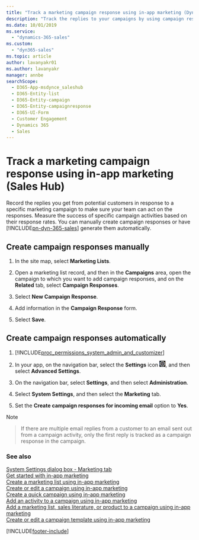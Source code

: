 ```yaml
---
title: "Track a marketing campaign response using in-app marketing (Dynamics 365 Sales) | MicrosoftDocs"
description: "Track the replies to your campaigns by using campaign responses in Dynamics 365 Sales."
ms.date: 10/01/2019
ms.service: 
  - "dynamics-365-sales"
ms.custom: 
  - "dyn365-sales"
ms.topic: article
author: lavanyakr01
ms.author: lavanyakr
manager: annbe
searchScope:
  - D365-App-msdynce_saleshub
  - D365-Entity-list
  - D365-Entity-campaign
  - D365-Entity-campaignresponse
  - D365-UI-Form
  - Customer Engagement
  - Dynamics 365
  - Sales
---
```


# Track a marketing campaign response using in-app marketing (Sales Hub)

Record the replies you get from potential customers in response to a specific marketing campaign to make sure your team can act on the responses. Measure the success of specific campaign activities based on their response rates. You can manually create campaign responses or have [!INCLUDE[pn-dyn-365-sales](../includes/pn-dyn-365-sales.md)] generate them automatically.  
  
## Create campaign responses manually  
  
1. In the site map, select **Marketing Lists**.
  
2.  Open a marketing list record, and then in the **Campaigns** area, open the campaign to which you want to add campaign responses, and on the **Related** tab, select **Campaign Responses**.

3. Select **New Campaign Response**.
  
4. Add information in the **Campaign Response** form.  
  
5. Select **Save**.  
  
## Create campaign responses automatically  
  
1. [!INCLUDE[proc_permissions_system_admin_and_customizer](../includes/proc-permissions-system-admin-and-customizer.md)]  
  
2. In your app, on the navigation bar, select the **Settings** icon ![Settings icon on the navigation bar](../sales-enterprise/media/settings-icon.png "Settings icon on the navigation bar"), and then select **Advanced Settings**.

3. On the navigation bar, select **Settings**, and then select **Administration**.

4. Select **System Settings**, and then select the **Marketing** tab.  

5. Set the **Create campaign responses for incoming email** option to **Yes**.  

> [!NOTE]

> If there are multiple email replies from a customer to an email sent out from a campaign activity, only the first reply is tracked as a campaign response in the campaign.

  
### See also  
 [System Settings dialog box - Marketing tab](../admin/system-settings-dialog-box-marketing-tab.md)   
 [Get started with in-app marketing](../sales-enterprise/get-started-app-marketing-sales.md)   
 [Create a marketing list using in-app marketing](../sales-enterprise/create-marketing-list-using-app-marketing-sales.md)   
 [Create or edit a campaign using in-app marketing](../sales-enterprise/create-edit-campaign-using-app-marketing-sales.md)   
 [Create a quick campaign using in-app marketing](../sales-enterprise/create-quick-campaign-using-app-marketing-sales.md)   
 [Add an activity to a campaign using in-app marketing](../sales-enterprise/add-activity-campaign-using-app-marketing-sales.md)   
 [Add a marketing list, sales literature, or product to a campaign using in-app marketing](../sales-enterprise/add-marketing-list-sales-literature-product-campaign-using-app-marketing-sales.md)   
 [Create or edit a campaign template using in-app marketing](../sales-enterprise/create-edit-campaign-using-app-marketing-sales.md)   


[!INCLUDE[footer-include](../includes/footer-banner.md)]